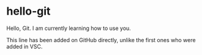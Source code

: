 # hello-git
Hello, Git.
I am currently learning how to use you. 

This line has been added on GitHub directly, unlike the first ones who were added in VSC.
